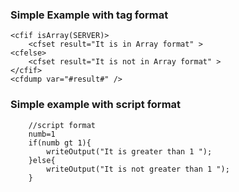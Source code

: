 ### Simple Example with tag format
```lucee+trycf
<cfif isArray(SERVER)>
	<cfset result="It is in Array format" >
<cfelse>
	<cfset result="It is not in Array format" >
</cfif>
<cfdump var="#result#" /> 
```

### Simple example with script format
```luceescript+trycf
	//script format
	numb=1
	if(numb gt 1){
		writeOutput("It is greater than 1 ");
	}else{
		writeOutput("It is not greater than 1 ");
	}
```